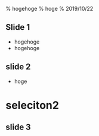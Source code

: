 % hogehoge
% hoge
% 2019/10/22

## Slide 1
- hogehoge
- hogehoge


## slide 2
- hoge

# seleciton2
## slide 3